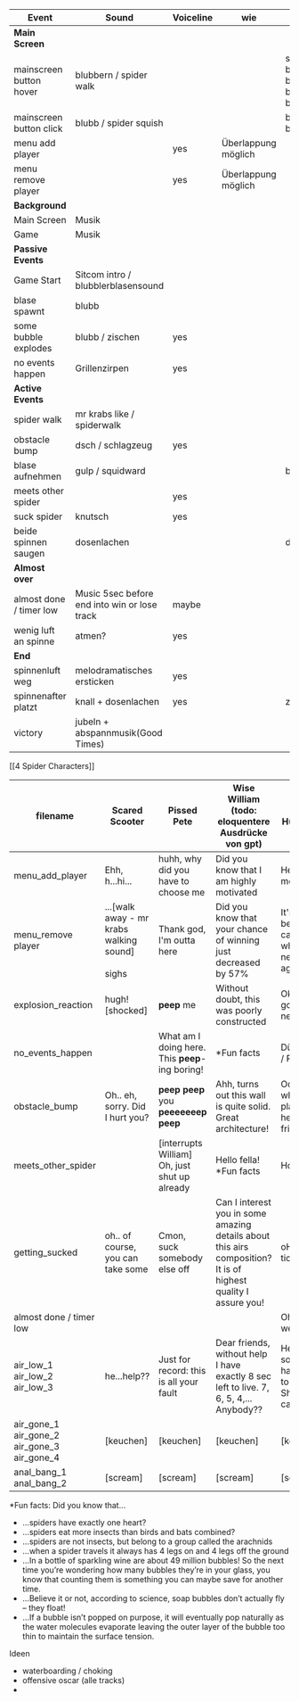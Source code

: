 
| Event                       | Sound                                        | Voiceline | wie                 | soundfiles                                                                                   |
| --------------------------- | -------------------------------------------- | --------- | ------------------- | -------------------------------------------------------------------------------------------- |
| **Main Screen**             |                                              |           |                     |                                                                                              |
| mainscreen button hover     | blubbern / spider walk                       |           |                     | spider_walk_chopstick_1<br>blubblern_1<br>blubbern_2<br>blubbern_short_1<br>blubbern_short_2 |
| mainscreen button click<br> | blubb / spider squish                        |           |                     | blubb_fast_1<br>blubb_fast_2<br>                                                             |
| menu add player             |                                              | yes       | Überlappung möglich |                                                                                              |
| menu remove player          |                                              | yes       | Überlappung möglich |                                                                                              |
| **Background**              |                                              |           |                     |                                                                                              |
| Main Screen                 | Musik                                        |           |                     |                                                                                              |
| Game                        | Musik                                        |           |                     |                                                                                              |
| **Passive Events**          |                                              |           |                     |                                                                                              |
| Game Start                  | Sitcom intro / blubblerblasensound           |           |                     |                                                                                              |
| blase spawnt                | blubb                                        |           |                     |                                                                                              |
| some bubble explodes        | blubb / zischen                              | yes       |                     |                                                                                              |
| no events happen            | Grillenzirpen                                | yes       |                     |                                                                                              |
| **Active Events**           |                                              |           |                     |                                                                                              |
| spider walk                 | mr krabs like / spiderwalk                   |           |                     |                                                                                              |
| obstacle bump               | dsch / schlagzeug                            | yes       |                     |                                                                                              |
| blase aufnehmen             | gulp / squidward                             |           |                     | blubb_1 (repeatedly)                                                                         |
| meets other spider          |                                              | yes       |                     |                                                                                              |
| suck spider                 | knutsch                                      | yes       |                     |                                                                                              |
| beide spinnen saugen        | dosenlachen                                  |           |                     | dosenlachen_1                                                                                |
| **Almost over**             |                                              |           |                     |                                                                                              |
| almost done / timer low     | Music 5sec before end into win or lose track | maybe     |                     |                                                                                              |
| wenig luft an spinne        | atmen?                                       | yes       |                     |                                                                                              |
| **End**                     |                                              |           |                     |                                                                                              |
| spinnenluft weg             | melodramatisches ersticken                   | yes       |                     |                                                                                              |
| spinnenafter platzt         | knall + dosenlachen                          | yes       |                     | zisch_fast_1                                                                                 |
| victory                     | jubeln + abspannmusik(Good Times)            |           |                     |                                                                                              |


[[4 Spider Characters]]


| filename                                             | Scared Scooter                                       | Pissed Pete                                     | Wise William (todo: eloquentere Ausdrücke von gpt)                                                             | Happy Humphrey<br>                                        | Offensive Oscar                       |
| ---------------------------------------------------- | ---------------------------------------------------- | ----------------------------------------------- | -------------------------------------------------------------------------------------------------------------- | --------------------------------------------------------- | ------------------------------------- |
| menu_add_player                                      | Ehh, h...hi...                                       | huhh, why did you have to choose me             | Did you know that I am highly motivated                                                                        | Hey, it's me!!                                            | You like me, huh?                     |
| menu_remove player                                   | ...[walk away - mr krabs walking sound]<br><br>sighs | Thank god, I'm outta here                       | Did you know that your chance of winning just decreased by 57%                                                 | It's fine... be sure to call me when you need me again!   | Ill cum back for you                  |
| explosion_reaction                                   | hugh![shocked]                                       | **peep** me                                     | Without doubt, this was poorly constructed                                                                     | Okay, let's go to the next one                            | I cant - hold it - much loooonger     |
| no_events_happen                                     |                                                      | What am I doing here. This **peep**-ing boring! | *Fun facts                                                                                                     | Düdelüdelü / Pfeifen                                      | I am boored                           |
| obstacle_bump                                        | Oh.. eh, sorry. Did I hurt you?                      | **peep** **peep** you **peeeeeeep** **peep**    | Ahh, turns out this wall is quite solid. Great architecture!                                                   | Ooopa, who placed you here, my friend?                    | wow better buy me a drink first       |
| meets_other_spider                                   |                                                      | [interrupts William] Oh, just shut up already   | Hello fella! *Fun facts                                                                                        | Howdy                                                     | [offensive whistle]<br>Hey there sexy |
| getting_sucked                                       | oh.. of course, you can take some                    | Cmon, suck somebody else off                    | Can I interest you in some amazing details about this airs composition? It is of highest quality I assure you! | oHh you're tickling me                                    | Suck me dry baby i know you need it   |
| almost done / timer low                              |                                                      |                                                 |                                                                                                                | Oh look, we did it                                        | Im almost ... there                   |
| air_low_1<br>air_low_2<br>air_low_3                  | he...help??                                          | Just for record: this is all your fault         | Dear friends, without help I have exactly 8 sec left to live. 7, 6, 5, 4,... Anybody??                         | Hey guys, somebody having air to spare. Sharing is caring | i need some gas guyzz                 |
| air_gone_1<br>air_gone_2<br>air_gone_3<br>air_gone_4 | [keuchen]                                            | [keuchen]                                       | [keuchen]                                                                                                      | [keuchen]                                                 |                                       |
| anal_bang_1<br>anal_bang_2                           | [scream]                                             | [scream]                                        | [scream]                                                                                                       | [scream]                                                  |                                       |
*Fun facts: Did you know that...
- ...spiders have exactly one heart?
- ...spiders eat more insects than birds and bats combined?
- ...spiders are not insects, but belong to a group called the arachnids
- ...when a spider travels it always has 4 legs on and 4 legs off the ground
- ...In a bottle of sparkling wine are about 49 million bubbles! So the next time you’re wondering how many bubbles they’re in your glass, you know that counting them is something you can maybe save for another time.
- ...Believe it or not, according to science, soap bubbles don’t actually fly – they float!
- ...If a bubble isn’t popped on purpose, it will eventually pop naturally as the water molecules evaporate leaving the outer layer of the bubble too thin to maintain the surface tension.


Ideen
* waterboarding /  choking
* offensive oscar (alle tracks)
* 